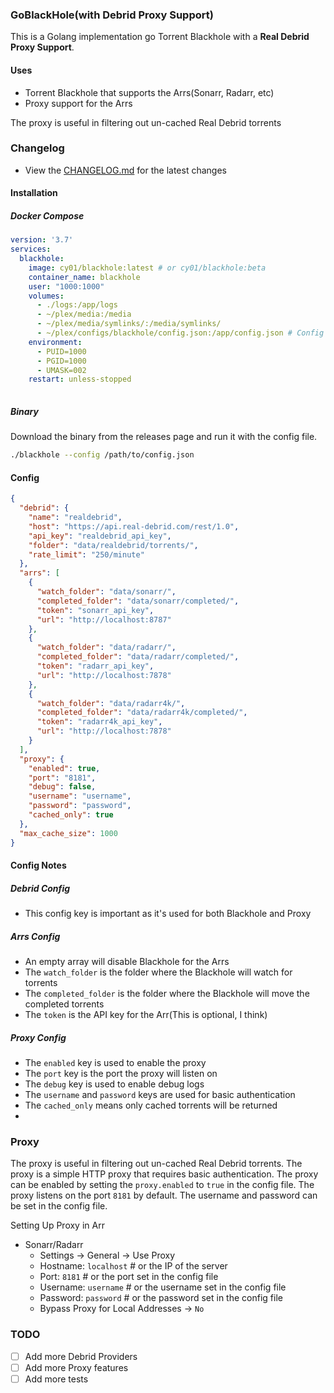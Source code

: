 ### GoBlackHole(with Debrid Proxy Support)

This is a Golang implementation go Torrent Blackhole with a **Real Debrid Proxy Support**.

#### Uses
- Torrent Blackhole that supports the Arrs(Sonarr, Radarr, etc)
- Proxy support for the Arrs

The proxy is useful in filtering out un-cached Real Debrid torrents

### Changelog

- View the [CHANGELOG.md](CHANGELOG.md) for the latest changes


#### Installation
##### Docker Compose
```yaml
version: '3.7'
services:
  blackhole:
    image: cy01/blackhole:latest # or cy01/blackhole:beta
    container_name: blackhole
    user: "1000:1000"
    volumes:
      - ./logs:/app/logs
      - ~/plex/media:/media
      - ~/plex/media/symlinks/:/media/symlinks/
      - ~/plex/configs/blackhole/config.json:/app/config.json # Config file, see below
    environment:
      - PUID=1000
      - PGID=1000
      - UMASK=002
    restart: unless-stopped
    
```

##### Binary
Download the binary from the releases page and run it with the config file.

```bash
./blackhole --config /path/to/config.json
```

#### Config
```json
{
  "debrid": {
    "name": "realdebrid",
    "host": "https://api.real-debrid.com/rest/1.0",
    "api_key": "realdebrid_api_key",
    "folder": "data/realdebrid/torrents/",
    "rate_limit": "250/minute"
  },
  "arrs": [
    {
      "watch_folder": "data/sonarr/",
      "completed_folder": "data/sonarr/completed/",
      "token": "sonarr_api_key",
      "url": "http://localhost:8787"
    },
    {
      "watch_folder": "data/radarr/",
      "completed_folder": "data/radarr/completed/",
      "token": "radarr_api_key",
      "url": "http://localhost:7878"
    },
    {
      "watch_folder": "data/radarr4k/",
      "completed_folder": "data/radarr4k/completed/",
      "token": "radarr4k_api_key",
      "url": "http://localhost:7878"
    }
  ],
  "proxy": {
    "enabled": true,
    "port": "8181",
    "debug": false,
    "username": "username",
    "password": "password",
    "cached_only": true
  },
  "max_cache_size": 1000
}
```

#### Config Notes
##### Debrid Config
- This config key is important as it's used for both Blackhole and Proxy

##### Arrs Config
- An empty array will disable Blackhole for the Arrs
- The `watch_folder` is the folder where the Blackhole will watch for torrents
- The `completed_folder` is the folder where the Blackhole will move the completed torrents
- The `token` is the API key for the Arr(This is optional, I think)

##### Proxy Config
- The `enabled` key is used to enable the proxy
- The `port` key is the port the proxy will listen on
- The `debug` key is used to enable debug logs
- The `username` and `password` keys are used for basic authentication
- The `cached_only` means only cached torrents will be returned
- 
### Proxy

The proxy is useful in filtering out un-cached Real Debrid torrents. 
The proxy is a simple HTTP proxy that requires basic authentication. The proxy can be enabled by setting the `proxy.enabled` to `true` in the config file. 
The proxy listens on the port `8181` by default. The username and password can be set in the config file.

Setting Up Proxy in Arr

- Sonarr/Radarr
  - Settings -> General -> Use Proxy
  - Hostname: `localhost` # or the IP of the server
  - Port: `8181` # or the port set in the config file
  - Username: `username` # or the username set in the config file
  - Password: `password` # or the password set in the config file
  - Bypass Proxy for Local Addresses -> `No`

### TODO
- [ ] Add more Debrid Providers
- [ ] Add more Proxy features
- [ ] Add more tests